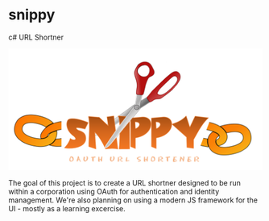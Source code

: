 # snippy
c# URL Shortner

![Snippy URL Shortner Logo](./media/snippy_logo.png "Snippy oAuth URL shortner")

The goal of this project is to create a URL shortner designed to be run within a corporation using OAuth for authentication and identity management. We're also planning on using a modern JS framework for the UI - mostly as a learning excercise. 


